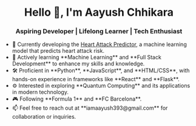 <h1 align="center">Hello 👋, I'm Aayush Chhikara</h1>
<h3 align="center">Aspiring Developer | Lifelong Learner | Tech Enthusiast</h3>

<ul>
  <li>🔭 Currently developing the <a href="">Heart Attack Predictor</a>, a machine learning model that predicts heart attack risk.</li>
  <li>🌱 Actively learning **Machine Learning** and **Full Stack Development** to enhance my skills and knowledge.</li>
  <li>🛠️ Proficient in **Python**, **JavaScript**, and **HTML/CSS**, with hands-on experience in frameworks like **React** and **Flask**.</li>
  <li>⚙️ Interested in exploring **Quantum Computing** and its applications in modern technology.</li>
  <li>🎮 Following **Formula 1** and **FC Barcelona**.</li>
  <li>📫 Feel free to reach out at **iamaayush393@gmail.com** for collaboration or inquiries.</li>
</ul>
